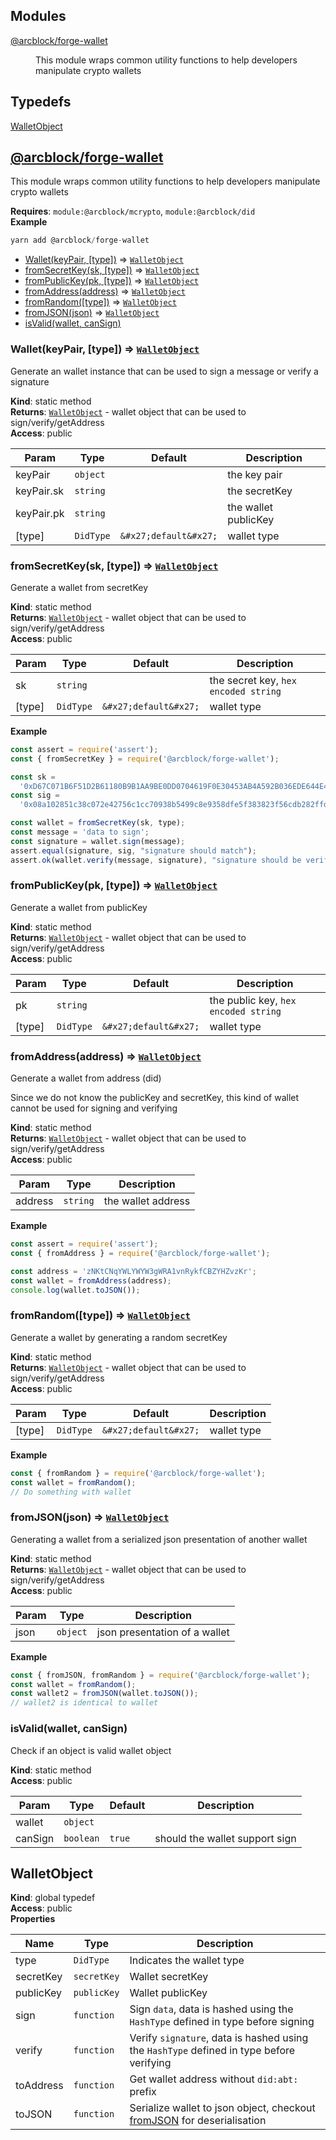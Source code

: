 
## Modules

<dl>
<dt><a href="#module_@arcblock/forge-wallet">@arcblock/forge-wallet</a></dt>
<dd><p>This module wraps common utility functions to help developers manipulate crypto wallets</p>
</dd>
</dl>


## Typedefs

<dl>
<dt><a href="#WalletObject">WalletObject</a></dt>
<dd></dd>
</dl>


## [**@arcblock/forge-wallet**](https://github.com/arcblock/forge-wallet)

This module wraps common utility functions to help developers manipulate crypto wallets

**Requires**: `module:@arcblock/mcrypto`, `module:@arcblock/did`  
**Example**  

```js
yarn add @arcblock/forge-wallet
```

* [Wallet(keyPair, \[type\])](#Wallet) ⇒ [`WalletObject`](#WalletObject)
* [fromSecretKey(sk, \[type\])](#fromSecretKey) ⇒ [`WalletObject`](#WalletObject)
* [fromPublicKey(pk, \[type\])](#fromPublicKey) ⇒ [`WalletObject`](#WalletObject)
* [fromAddress(address)](#fromAddress) ⇒ [`WalletObject`](#WalletObject)
* [fromRandom(\[type\])](#fromRandom) ⇒ [`WalletObject`](#WalletObject)
* [fromJSON(json)](#fromJSON) ⇒ [`WalletObject`](#WalletObject)
* [isValid(wallet, canSign)](#isValid)

### Wallet(keyPair, [type]) ⇒ [`WalletObject`](#WalletObject)

Generate an wallet instance that can be used to sign a message or verify a signature

**Kind**: static method  
**Returns**: [`WalletObject`](#WalletObject) - wallet object that can be used to sign/verify/getAddress  
**Access**: public  

| Param      | Type      | Default               | Description          |
| ---------- | --------- | --------------------- | -------------------- |
| keyPair    | `object`  |                       | the key pair         |
| keyPair.sk | `string`  |                       | the secretKey        |
| keyPair.pk | `string`  |                       | the wallet publicKey |
| [type]     | `DidType` | `&#x27;default&#x27;` | wallet type          |

### fromSecretKey(sk, [type]) ⇒ [`WalletObject`](#WalletObject)

Generate a wallet from secretKey

**Kind**: static method  
**Returns**: [`WalletObject`](#WalletObject) - wallet object that can be used to sign/verify/getAddress  
**Access**: public  

| Param  | Type      | Default               | Description                          |
| ------ | --------- | --------------------- | ------------------------------------ |
| sk     | `string`  |                       | the secret key, `hex encoded string` |
| [type] | `DidType` | `&#x27;default&#x27;` | wallet type                          |

**Example**  

```js
const assert = require('assert');
const { fromSecretKey } = require('@arcblock/forge-wallet');

const sk =
  '0xD67C071B6F51D2B61180B9B1AA9BE0DD0704619F0E30453AB4A592B036EDE644E4852B7091317E3622068E62A5127D1FB0D4AE2FC50213295E10652D2F0ABFC7';
const sig =
  '0x08a102851c38c072e42756c1cc70938b5499c8e9358dfe5f383823f56cdb282ffda60fcd581a02c6c673069e5afc0bf09abbe3639b61b84d64fd58ef9f083003';

const wallet = fromSecretKey(sk, type);
const message = 'data to sign';
const signature = wallet.sign(message);
assert.equal(signature, sig, "signature should match");
assert.ok(wallet.verify(message, signature), "signature should be verified");
```

### fromPublicKey(pk, [type]) ⇒ [`WalletObject`](#WalletObject)

Generate a wallet from publicKey

**Kind**: static method  
**Returns**: [`WalletObject`](#WalletObject) - wallet object that can be used to sign/verify/getAddress  
**Access**: public  

| Param  | Type      | Default               | Description                          |
| ------ | --------- | --------------------- | ------------------------------------ |
| pk     | `string`  |                       | the public key, `hex encoded string` |
| [type] | `DidType` | `&#x27;default&#x27;` | wallet type                          |

### fromAddress(address) ⇒ [`WalletObject`](#WalletObject)

Generate a wallet from address (did)

Since we do not know the publicKey and secretKey, this kind of wallet cannot be used for signing and verifying

**Kind**: static method  
**Returns**: [`WalletObject`](#WalletObject) - wallet object that can be used to sign/verify/getAddress  
**Access**: public  

| Param   | Type     | Description        |
| ------- | -------- | ------------------ |
| address | `string` | the wallet address |

**Example**  

```js
const assert = require('assert');
const { fromAddress } = require('@arcblock/forge-wallet');

const address = 'zNKtCNqYWLYWYW3gWRA1vnRykfCBZYHZvzKr';
const wallet = fromAddress(address);
console.log(wallet.toJSON());
```

### fromRandom([type]) ⇒ [`WalletObject`](#WalletObject)

Generate a wallet by generating a random secretKey

**Kind**: static method  
**Returns**: [`WalletObject`](#WalletObject) - wallet object that can be used to sign/verify/getAddress  
**Access**: public  

| Param  | Type      | Default               | Description |
| ------ | --------- | --------------------- | ----------- |
| [type] | `DidType` | `&#x27;default&#x27;` | wallet type |

**Example**  

```js
const { fromRandom } = require('@arcblock/forge-wallet');
const wallet = fromRandom();
// Do something with wallet
```

### fromJSON(json) ⇒ [`WalletObject`](#WalletObject)

Generating a wallet from a serialized json presentation of another wallet

**Kind**: static method  
**Returns**: [`WalletObject`](#WalletObject) - wallet object that can be used to sign/verify/getAddress  
**Access**: public  

| Param | Type     | Description                   |
| ----- | -------- | ----------------------------- |
| json  | `object` | json presentation of a wallet |

**Example**  

```js
const { fromJSON, fromRandom } = require('@arcblock/forge-wallet');
const wallet = fromRandom();
const wallet2 = fromJSON(wallet.toJSON());
// wallet2 is identical to wallet
```

### isValid(wallet, canSign)

Check if an object is valid wallet object

**Kind**: static method  
**Access**: public  

| Param   | Type      | Default | Description                    |
| ------- | --------- | ------- | ------------------------------ |
| wallet  | `object`  |         |                                |
| canSign | `boolean` | `true`  | should the wallet support sign |


## WalletObject

**Kind**: global typedef  
**Access**: public  
**Properties**

| Name      | Type        | Description                                                                              |
| --------- | ----------- | ---------------------------------------------------------------------------------------- |
| type      | `DidType`   | Indicates the wallet type                                                                |
| secretKey | `secretKey` | Wallet secretKey                                                                         |
| publicKey | `publicKey` | Wallet publicKey                                                                         |
| sign      | `function`  | Sign `data`, data is hashed using the `HashType` defined in type before signing          |
| verify    | `function`  | Verify `signature`, data is hashed using the `HashType` defined in type before verifying |
| toAddress | `function`  | Get wallet address without `did:abt:` prefix                                             |
| toJSON    | `function`  | Serialize wallet to json object, checkout [fromJSON](fromJSON) for deserialisation       |
